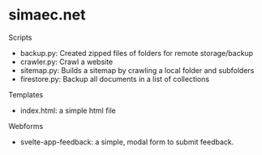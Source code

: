 # simaec.net
Scripts

- backup.py: Created zipped files of folders for remote storage/backup
- crawler.py: Crawl a website
- sitemap.py: Builds a sitemap by crawling a local folder and subfolders
- firestore.py: Backup all documents in a list of collections

Templates
- index.html: a simple html file

Webforms
- svelte-app-feedback: a simple, modal form to submit feedback.
